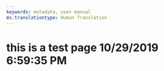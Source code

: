 ```yaml
---
keywords: metadata, user manual
ms.translationtype: Human Translation
---
```

# this is a test page 10/29/2019 6:59:35 PM